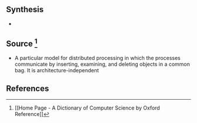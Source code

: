 ## Synthesis
- 
## Source [^1]
- A particular model for distributed processing in which the processes communicate by inserting, examining, and deleting objects in a common bag. It is architecture-independent
## References

[^1]: [[Home Page - A Dictionary of Computer Science by Oxford Reference]]